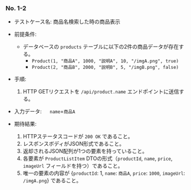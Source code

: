 ### No. 1-2

- テストケース名: 商品名検索した時の商品表示

- 前提条件:
  - データベースの `products` テーブルに以下の2件の商品データが存在する。
    - `Product(1, "商品A", 1000, "説明A", 10, "/imgA.png", true)`
    - `Product(2, "商品B", 2000, "説明B", 5, "/imgB.png", false)`
- 手順:
  1. HTTP GETリクエストを `/api/product.name` エンドポイントに送信する。
- 入力データ: 
　 `name`=`商品A`
- 期待結果:
  1. HTTPステータスコードが `200 OK` であること。
  2. レスポンスボディがJSON形式であること。
  3. 返却されるJSON配列が1つの要素を持っていること。
  4. 各要素が `ProductListItem` DTOの形式（`productId`, `name`, `price`, `imageUrl` フィールドを持つ）であること。
  5. 唯一の要素の内容が {`productId`: 1, `name`: `商品A`, `price`: `1000`, `imageUrl`: `/imgA.png`} であること。